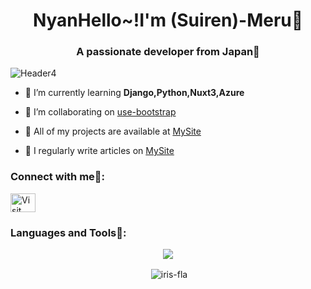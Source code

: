 <h1 align="center">NyanHello~!I'm (Suiren)-Meru🌙</h1>
<h3 align="center">A passionate developer from Japan🐋</h3>

![Header4](https://github.com/Iris-Fla/Iris-Fla/assets/103801589/aff0d45f-7014-42f2-b267-53ce887469fe)

- 🌱 I’m currently learning **Django,Python,Nuxt3,Azure**

- 🍡 I’m collaborating on [use-bootstrap](https://github.com/simplise/use-bootstrap)

- 🍦 All of my projects are available at [MySite](https://merusite-git-main-iris-fla.vercel.app/)

- 🍧 I regularly write articles on [MySite](https://merusite-git-main-iris-fla.vercel.app/)

<h3 align="left">Connect with me🎉:</h3>
<p align="left">
<a href="https://merusite-git-main-iris-fla.vercel.app/" target="blank"><img align="center" src="https://raw.githubusercontent.com/rahuldkjain/github-profile-readme-generator/master/src/images/icons/Social/twitter.svg" alt="Visit My Site🙏" height="30" width="40" /></a>
</p>

<h3 align="left">Languages and Tools📗:</h3>
<p align="center">
  <a href="https://skillicons.dev">
    <img src="https://skillicons.dev/icons?i=ai,pr,xd,nuxtjs,nextjs,azure,python,django,vuejs,react,vite,typescript,javascript,css,html,bootstrap,&theme=light" />
  </a>
</p>

<p align="center">&nbsp;<img align="center" src="https://github-readme-stats.vercel.app/api?username=iris-fla&show_icons=true&theme=solarized-light&hide_border=true&locale=en&count_private=true" alt="iris-fla" /></p>
